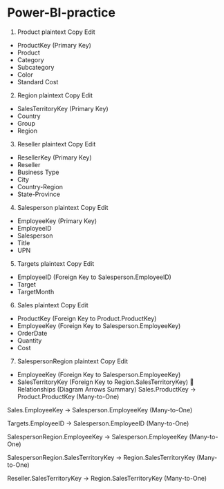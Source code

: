 # Power-BI-practice

1. Product
plaintext
Copy
Edit
- ProductKey (Primary Key)
- Product
- Category
- Subcategory
- Color
- Standard Cost
2. Region
plaintext
Copy
Edit
- SalesTerritoryKey (Primary Key)
- Country
- Group
- Region
3. Reseller
plaintext
Copy
Edit
- ResellerKey (Primary Key)
- Reseller
- Business Type
- City
- Country-Region
- State-Province
4. Salesperson
plaintext
Copy
Edit
- EmployeeKey (Primary Key)
- EmployeeID
- Salesperson
- Title
- UPN
5. Targets
plaintext
Copy
Edit
- EmployeeID (Foreign Key to Salesperson.EmployeeID)
- Target
- TargetMonth
6. Sales
plaintext
Copy
Edit
- ProductKey (Foreign Key to Product.ProductKey)
- EmployeeKey (Foreign Key to Salesperson.EmployeeKey)
- OrderDate
- Quantity
- Cost
7. SalespersonRegion
plaintext
Copy
Edit
- EmployeeKey (Foreign Key to Salesperson.EmployeeKey)
- SalesTerritoryKey (Foreign Key to Region.SalesTerritoryKey)
🔗 Relationships (Diagram Arrows Summary)
Sales.ProductKey → Product.ProductKey (Many-to-One)

Sales.EmployeeKey → Salesperson.EmployeeKey (Many-to-One)

Targets.EmployeeID → Salesperson.EmployeeID (Many-to-One)

SalespersonRegion.EmployeeKey → Salesperson.EmployeeKey (Many-to-One)

SalespersonRegion.SalesTerritoryKey → Region.SalesTerritoryKey (Many-to-One)

Reseller.SalesTerritoryKey → Region.SalesTerritoryKey (Many-to-One)
